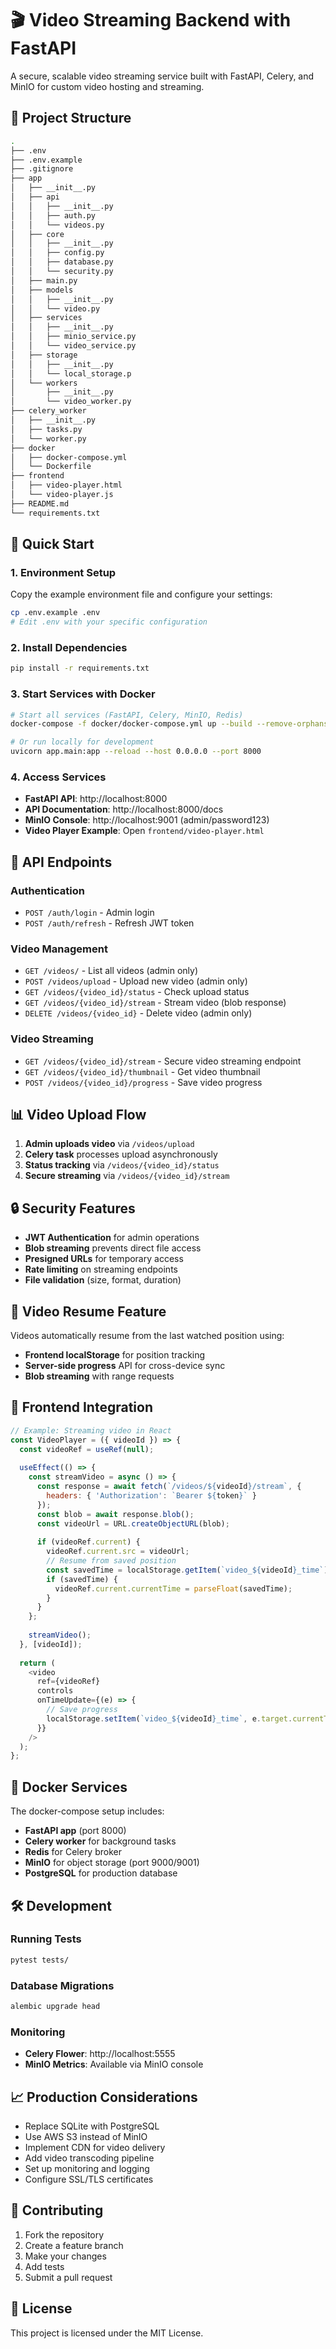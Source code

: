 # 🎬 Video Streaming Backend with FastAPI

A secure, scalable video streaming service built with FastAPI, Celery, and MinIO for custom video hosting and streaming.

## 📁 Project Structure

```bash
.
├── .env
├── .env.example
├── .gitignore
├── app
│   ├── __init__.py
│   ├── api
│   │   ├── __init__.py
│   │   ├── auth.py
│   │   └── videos.py
│   ├── core
│   │   ├── __init__.py
│   │   ├── config.py
│   │   ├── database.py
│   │   └── security.py
│   ├── main.py
│   ├── models
│   │   ├── __init__.py
│   │   └── video.py
│   ├── services
│   │   ├── __init__.py
│   │   ├── minio_service.py
│   │   └── video_service.py
│   ├── storage
│   │   ├── __init__.py
│   │   └── local_storage.p
│   └── workers
│       ├── __init__.py
│       └── video_worker.py
├── celery_worker
│   ├── __init__.py
│   ├── tasks.py
│   └── worker.py
├── docker
│   ├── docker-compose.yml
│   └── Dockerfile
├── frontend
│   ├── video-player.html
│   └── video-player.js
├── README.md
└── requirements.txt
```

## 🚀 Quick Start

### 1. Environment Setup

Copy the example environment file and configure your settings:

```bash
cp .env.example .env
# Edit .env with your specific configuration
```

### 2. Install Dependencies

```bash
pip install -r requirements.txt
```

### 3. Start Services with Docker

```bash
# Start all services (FastAPI, Celery, MinIO, Redis)
docker-compose -f docker/docker-compose.yml up --build --remove-orphans

# Or run locally for development
uvicorn app.main:app --reload --host 0.0.0.0 --port 8000
```

### 4. Access Services

- **FastAPI API**: http://localhost:8000
- **API Documentation**: http://localhost:8000/docs
- **MinIO Console**: http://localhost:9001 (admin/password123)
- **Video Player Example**: Open `frontend/video-player.html`

## 🔌 API Endpoints

### Authentication
- `POST /auth/login` - Admin login
- `POST /auth/refresh` - Refresh JWT token

### Video Management
- `GET /videos/` - List all videos (admin only)
- `POST /videos/upload` - Upload new video (admin only)
- `GET /videos/{video_id}/status` - Check upload status
- `GET /videos/{video_id}/stream` - Stream video (blob response)
- `DELETE /videos/{video_id}` - Delete video (admin only)

### Video Streaming
- `GET /videos/{video_id}/stream` - Secure video streaming endpoint
- `GET /videos/{video_id}/thumbnail` - Get video thumbnail
- `POST /videos/{video_id}/progress` - Save video progress

## 📊 Video Upload Flow

1. **Admin uploads video** via `/videos/upload`
2. **Celery task** processes upload asynchronously
3. **Status tracking** via `/videos/{video_id}/status`
4. **Secure streaming** via `/videos/{video_id}/stream`

## 🔒 Security Features

- **JWT Authentication** for admin operations
- **Blob streaming** prevents direct file access
- **Presigned URLs** for temporary access
- **Rate limiting** on streaming endpoints
- **File validation** (size, format, duration)

## 🎯 Video Resume Feature

Videos automatically resume from the last watched position using:
- **Frontend localStorage** for position tracking
- **Server-side progress** API for cross-device sync
- **Blob streaming** with range requests

## 📱 Frontend Integration

```javascript
// Example: Streaming video in React
const VideoPlayer = ({ videoId }) => {
  const videoRef = useRef(null);
  
  useEffect(() => {
    const streamVideo = async () => {
      const response = await fetch(`/videos/${videoId}/stream`, {
        headers: { 'Authorization': `Bearer ${token}` }
      });
      const blob = await response.blob();
      const videoUrl = URL.createObjectURL(blob);
      
      if (videoRef.current) {
        videoRef.current.src = videoUrl;
        // Resume from saved position
        const savedTime = localStorage.getItem(`video_${videoId}_time`);
        if (savedTime) {
          videoRef.current.currentTime = parseFloat(savedTime);
        }
      }
    };
    
    streamVideo();
  }, [videoId]);
  
  return (
    <video 
      ref={videoRef}
      controls
      onTimeUpdate={(e) => {
        // Save progress
        localStorage.setItem(`video_${videoId}_time`, e.target.currentTime);
      }}
    />
  );
};
```

## 🐳 Docker Services

The docker-compose setup includes:
- **FastAPI app** (port 8000)
- **Celery worker** for background tasks
- **Redis** for Celery broker
- **MinIO** for object storage (port 9000/9001)
- **PostgreSQL** for production database

## 🛠️ Development

### Running Tests
```bash
pytest tests/
```

### Database Migrations
```bash
alembic upgrade head
```

### Monitoring
- **Celery Flower**: http://localhost:5555
- **MinIO Metrics**: Available via MinIO console

## 📈 Production Considerations

- Replace SQLite with PostgreSQL
- Use AWS S3 instead of MinIO
- Implement CDN for video delivery
- Add video transcoding pipeline
- Set up monitoring and logging
- Configure SSL/TLS certificates

## 🤝 Contributing

1. Fork the repository
2. Create a feature branch
3. Make your changes
4. Add tests
5. Submit a pull request

## 📄 License

This project is licensed under the MIT License.